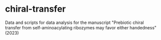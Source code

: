 # chiral-transfer
Data and scripts for data analysis for the manuscript "Prebiotic chiral transfer from self-aminoacylating ribozymes may favor either handedness" (2023)
